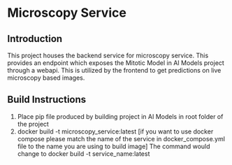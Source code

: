 # Microscopy Service

## Introduction
This project houses the backend service for microscopy service. This provides an endpoint which exposes the Mitotic Model in AI Models project through a webapi. This is utilized by the frontend to get predictions on live microscopy based images.

## Build Instructions
1) Place pip file produced by building project in AI Models in root folder of  the project
2) docker build -t microscopy_service:latest [if you want to use docker compose please match the name of the service in docker_compose.yml file to the name you are using to build image]
The command would change to docker build -t service_name:latest
